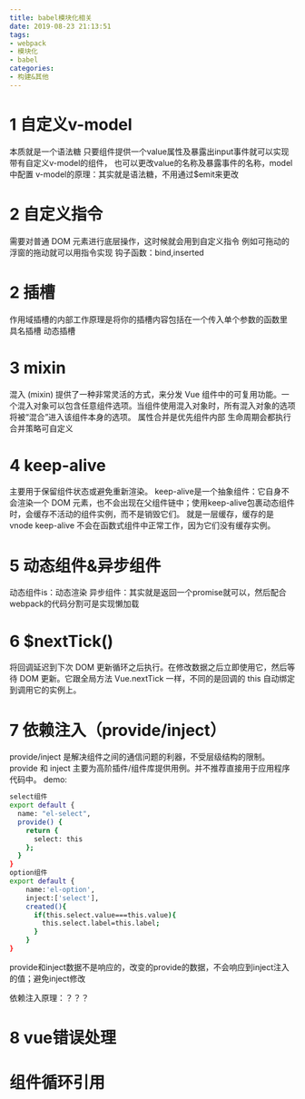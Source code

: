 ```yaml
---
title: babel模块化相关
date: 2019-08-23 21:13:51
tags: 
- webpack
- 模块化
- babel
categories: 
- 构建&其他
---
```

# 1 自定义v-model
本质就是一个语法糖
只要组件提供一个value属性及暴露出input事件就可以实现带有自定义v-model的组件，
也可以更改value的名称及暴露事件的名称，model中配置
v-model的原理：其实就是语法糖，不用通过$emit来更改
# 2 自定义指令
需要对普通 DOM 元素进行底层操作，这时候就会用到自定义指令
例如可拖动的浮窗的拖动就可以用指令实现
钩子函数：bind,inserted
# 2 插槽
作用域插槽的内部工作原理是将你的插槽内容包括在一个传入单个参数的函数里
具名插槽
动态插槽
# 3 mixin
混入 (mixin) 提供了一种非常灵活的方式，来分发 Vue 组件中的可复用功能。一个混入对象可以包含任意组件选项。当组件使用混入对象时，所有混入对象的选项将被“混合”进入该组件本身的选项。
属性合并是优先组件内部
生命周期会都执行
合并策略可自定义
# 4 keep-alive
主要用于保留组件状态或避免重新渲染。
keep-alive是一个抽象组件：它自身不会渲染一个 DOM 元素，也不会出现在父组件链中；使用keep-alive包裹动态组件时，会缓存不活动的组件实例，而不是销毁它们。
就是一层缓存，缓存的是vnode
keep-alive 不会在函数式组件中正常工作，因为它们没有缓存实例。
# 5 动态组件&异步组件
动态组件is：动态渲染
异步组件：其实就是返回一个promise就可以，然后配合webpack的代码分割可是实现懒加载
# 6 $nextTick()
将回调延迟到下次 DOM 更新循环之后执行。在修改数据之后立即使用它，然后等待 DOM 更新。它跟全局方法 Vue.nextTick 一样，不同的是回调的 this 自动绑定到调用它的实例上。
# 7 依赖注入（provide/inject）
provide/inject 是解决组件之间的通信问题的利器，不受层级结构的限制。
provide 和 inject 主要为高阶插件/组件库提供用例。并不推荐直接用于应用程序代码中。
demo:
```bash
select组件
export default {
  name: "el-select",
  provide() {
    return {
      select: this
    };
  }
}
option组件
export default {
    name:'el-option',
    inject:['select'],
    created(){
      if(this.select.value===this.value){
        this.select.label=this.label;
      }
    }
}
```
provide和inject数据不是响应的，改变的provide的数据，不会响应到inject注入的值；避免inject修改

依赖注入原理：？？？
# 8 vue错误处理

# 组件循环引用